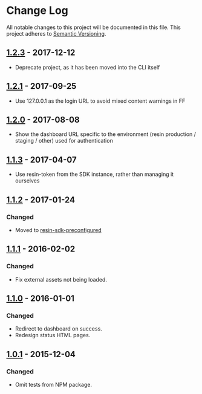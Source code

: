 # Change Log

All notable changes to this project will be documented in this file.
This project adheres to [Semantic Versioning](http://semver.org/).

## [1.2.3] - 2017-12-12

- Deprecate project, as it has been moved into the CLI itself

## [1.2.1] - 2017-09-25

- Use 127.0.0.1 as the login URL to avoid mixed content warnings in FF

## [1.2.0] - 2017-08-08

- Show the dashboard URL specific to the environment (resin production / staging / other) used for authentication

## [1.1.3] - 2017-04-07

- Use resin-token from the SDK instance, rather than managing it ourselves

## [1.1.2] - 2017-01-24

### Changed

- Moved to [resin-sdk-preconfigured](https://github.com/resin-io-modules/resin-sdk-preconfigured)

## [1.1.1] - 2016-02-02

### Changed

- Fix external assets not being loaded.

## [1.1.0] - 2016-01-01

### Changed

- Redirect to dashboard on success.
- Redesign status HTML pages.

## [1.0.1] - 2015-12-04

### Changed

- Omit tests from NPM package.

[1.2.3]: https://github.com/resin-io/resin-cli-auth/compare/v1.2.1...v1.2.3
[1.2.1]: https://github.com/resin-io/resin-cli-auth/compare/v1.2.0...v1.2.1
[1.2.0]: https://github.com/resin-io/resin-cli-auth/compare/v1.1.3...v1.2.0
[1.1.3]: https://github.com/resin-io/resin-cli-auth/compare/v1.1.2...v1.1.3
[1.1.2]: https://github.com/resin-io/resin-cli-auth/compare/v1.1.1...v1.1.2
[1.1.1]: https://github.com/resin-io/resin-cli-auth/compare/v1.1.0...v1.1.1
[1.1.0]: https://github.com/resin-io/resin-cli-auth/compare/v1.0.1...v1.1.0
[1.0.1]: https://github.com/resin-io/resin-cli-auth/compare/v1.0.0...v1.0.1
